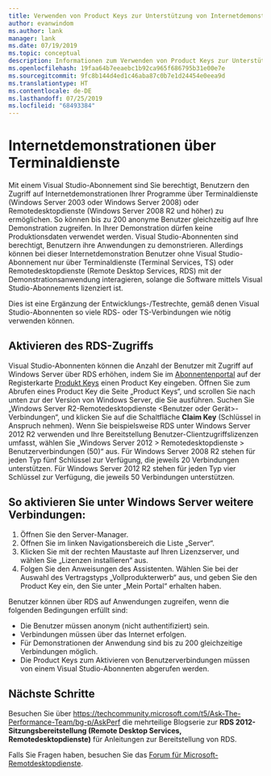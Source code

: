 ```yaml
---
title: Verwenden von Product Keys zur Unterstützung von Internetdemonstrationen über Terminaldienste | Microsoft-Dokumentation
author: evanwindom
ms.author: lank
manager: lank
ms.date: 07/19/2019
ms.topic: conceptual
description: Informationen zum Verwenden von Product Keys zur Unterstützung von Internetdemonstrationen über Terminaldienste und zum Aktivieren des RDS-Zugriffs
ms.openlocfilehash: 19faa64b7eeaebc1b92ca965f686795b31e00e7e
ms.sourcegitcommit: 9fc8b144d4ed1c46aba87c0b7e1d24454e0eea9d
ms.translationtype: HT
ms.contentlocale: de-DE
ms.lasthandoff: 07/25/2019
ms.locfileid: "68493384"
---
```

# <a name="internet-demonstrations-via-terminal-services"></a>Internetdemonstrationen über Terminaldienste
Mit einem Visual Studio-Abonnement sind Sie berechtigt, Benutzern den Zugriff auf Internetdemonstrationen Ihrer Programme über Terminaldienste (Windows Server 2003 oder Windows Server 2008) oder Remotedesktopdienste (Windows Server 2008 R2 und höher) zu ermöglichen. So können bis zu 200 anonyme Benutzer gleichzeitig auf Ihre Demonstration zugreifen. In Ihrer Demonstration dürfen keine Produktionsdaten verwendet werden. Visual Studio-Abonnenten sind berechtigt, Benutzern ihre Anwendungen zu demonstrieren. Allerdings können bei dieser Internetdemonstration Benutzer ohne Visual Studio-Abonnement nur über Terminaldienste (Terminal Services, TS) oder Remotedesktopdienste (Remote Desktop Services, RDS) mit der Demonstrationsanwendung interagieren, solange die Software mittels Visual Studio-Abonnements lizenziert ist.

Dies ist eine Ergänzung der Entwicklungs-/Testrechte, gemäß denen Visual Studio-Abonnenten so viele RDS- oder TS-Verbindungen wie nötig verwenden können.

## <a name="enabling-rds-access"></a>Aktivieren des RDS-Zugriffs
Visual Studio-Abonnenten können die Anzahl der Benutzer mit Zugriff auf Windows Server über RDS erhöhen, indem Sie im [Abonnentenportal](https://my.visualstudio.com/productkeys?wt.mc_id=o~msft~docs) auf der Registerkarte [Produkt Keys](https://my.visualstudio.com?wt.mc_id=o~msft~docs) einen Product Key eingeben. Öffnen Sie zum Abrufen eines Product Key die Seite „Product Keys“, und scrollen Sie nach unten zur der Version von Windows Server, die Sie ausführen. Suchen Sie „Windows Server <Version> R2-Remotedesktopdienste <Benutzer oder Gerät>-Verbindungen“, und klicken Sie auf die Schaltfläche **Claim Key** (Schlüssel in Anspruch nehmen). Wenn Sie beispielsweise RDS unter Windows Server 2012 R2 verwenden und Ihre Bereitstellung Benutzer-Clientzugriffslizenzen umfasst, wählen Sie „Windows Server 2012 > Remotedesktopdienste > Benutzerverbindungen (50)“ aus.
Für Windows Server 2008 R2 stehen für jeden Typ fünf Schlüssel zur Verfügung, die jeweils 20 Verbindungen unterstützen. Für Windows Server 2012 R2 stehen für jeden Typ vier Schlüssel zur Verfügung, die jeweils 50 Verbindungen unterstützen.

## <a name="to-enable-additional-connections-in-windows-server"></a>So aktivieren Sie unter Windows Server weitere Verbindungen:
1. Öffnen Sie den Server-Manager.
2. Öffnen Sie im linken Navigationsbereich die Liste „Server“.
3. Klicken Sie mit der rechten Maustaste auf Ihren Lizenzserver, und wählen Sie „Lizenzen installieren“ aus.
4. Folgen Sie den Anweisungen des Assistenten.  Wählen Sie bei der Auswahl des Vertragstyps „Vollprodukterwerb“ aus, und geben Sie den Product Key ein, den Sie unter „Mein Portal“ erhalten haben.

Benutzer können über RDS auf Anwendungen zugreifen, wenn die folgenden Bedingungen erfüllt sind:
- Die Benutzer müssen anonym (nicht authentifiziert) sein.
- Verbindungen müssen über das Internet erfolgen.
- Für Demonstrationen der Anwendung sind bis zu 200 gleichzeitige Verbindungen möglich.
- Die Product Keys zum Aktivieren von Benutzerverbindungen müssen von einem Visual Studio-Abonnenten abgerufen werden.

## <a name="next-steps"></a>Nächste Schritte
Besuchen Sie über https://techcommunity.microsoft.com/t5/Ask-The-Performance-Team/bg-p/AskPerf die mehrteilige Blogserie zur **RDS 2012-Sitzungsbereitstellung (Remote Desktop Services, Remotedesktopdienste)** für Anleitungen zur Bereitstellung von RDS. 

Falls Sie Fragen haben, besuchen Sie das [Forum für Microsoft-Remotdesktopdienste](https://social.technet.microsoft.com/Forums/windowsserver/home?forum=winserverTS).
